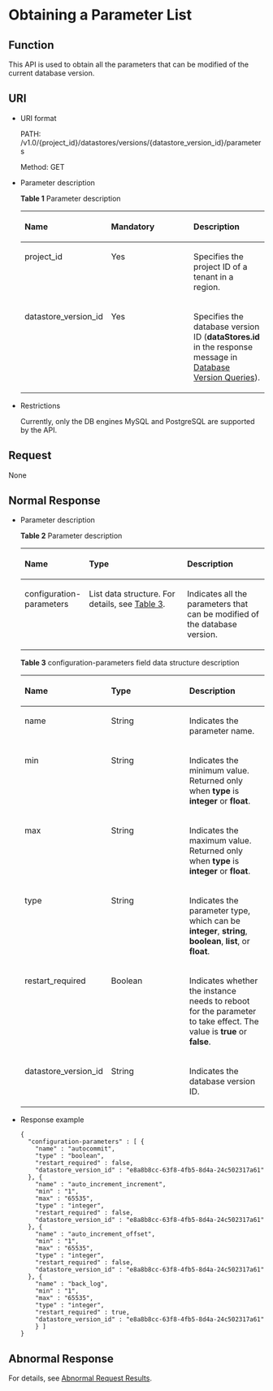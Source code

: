 # Obtaining a Parameter List<a name="en-us_topic_0056890257"></a>

## Function<a name="section6944811102154"></a>

This API is used to obtain all the parameters that can be modified of the current database version.

## URI<a name="section29602910102154"></a>

-   URI format

    PATH: /v1.0/\{project\_id\}/datastores/versions/\{datastore\_version\_id\}/parameters

    Method: GET

-   Parameter description

    **Table  1**  Parameter description

    <a name="table30967278102154"></a>
    <table><thead align="left"><tr id="row27696912102154"><th class="cellrowborder" valign="top" width="25.759999999999998%" id="mcps1.2.4.1.1"><p id="p28857385102154"><a name="p28857385102154"></a><a name="p28857385102154"></a><strong id="b84235270691445_1"><a name="b84235270691445_1"></a><a name="b84235270691445_1"></a>Name</strong></p>
    </th>
    <th class="cellrowborder" valign="top" width="40.97%" id="mcps1.2.4.1.2"><p id="p55746847102154"><a name="p55746847102154"></a><a name="p55746847102154"></a><strong id="b842352706102346_1"><a name="b842352706102346_1"></a><a name="b842352706102346_1"></a>Mandatory</strong></p>
    </th>
    <th class="cellrowborder" valign="top" width="33.269999999999996%" id="mcps1.2.4.1.3"><p id="p19200729102154"><a name="p19200729102154"></a><a name="p19200729102154"></a><strong id="b842352706163417_1"><a name="b842352706163417_1"></a><a name="b842352706163417_1"></a>Description</strong></p>
    </th>
    </tr>
    </thead>
    <tbody><tr id="row11755199102154"><td class="cellrowborder" valign="top" width="25.759999999999998%" headers="mcps1.2.4.1.1 "><p id="p12647099102154"><a name="p12647099102154"></a><a name="p12647099102154"></a>project_id</p>
    </td>
    <td class="cellrowborder" valign="top" width="40.97%" headers="mcps1.2.4.1.2 "><p id="p17782066102154"><a name="p17782066102154"></a><a name="p17782066102154"></a>Yes</p>
    </td>
    <td class="cellrowborder" valign="top" width="33.269999999999996%" headers="mcps1.2.4.1.3 "><p id="p31061262102154"><a name="p31061262102154"></a><a name="p31061262102154"></a>Specifies the project ID of a tenant in a region.</p>
    </td>
    </tr>
    <tr id="row11115910102154"><td class="cellrowborder" valign="top" width="25.759999999999998%" headers="mcps1.2.4.1.1 "><p id="p27973492102154"><a name="p27973492102154"></a><a name="p27973492102154"></a>datastore_version_id</p>
    </td>
    <td class="cellrowborder" valign="top" width="40.97%" headers="mcps1.2.4.1.2 "><p id="p51260346102154"><a name="p51260346102154"></a><a name="p51260346102154"></a>Yes</p>
    </td>
    <td class="cellrowborder" valign="top" width="33.269999999999996%" headers="mcps1.2.4.1.3 "><p id="p58447361102154"><a name="p58447361102154"></a><a name="p58447361102154"></a>Specifies the database version ID (<strong id="b842352706195851"><a name="b842352706195851"></a><a name="b842352706195851"></a>dataStores.id</strong> in the response message in <a href="database-version-queries.md">Database Version Queries</a>).</p>
    </td>
    </tr>
    </tbody>
    </table>


-   Restrictions

    Currently, only the DB engines MySQL and PostgreSQL are supported by the API.


## Request<a name="section1633976102154"></a>

None

## Normal Response<a name="section50318295102154"></a>

-   Parameter description

    **Table  2**  Parameter description

    <a name="table29836925102154"></a>
    <table><thead align="left"><tr id="row8341487102154"><th class="cellrowborder" valign="top" width="25.509999999999998%" id="mcps1.2.4.1.1"><p id="p4571867102154"><a name="p4571867102154"></a><a name="p4571867102154"></a><strong id="b84235270691445_5"><a name="b84235270691445_5"></a><a name="b84235270691445_5"></a>Name</strong></p>
    </th>
    <th class="cellrowborder" valign="top" width="40.82%" id="mcps1.2.4.1.2"><p id="p34776980102154"><a name="p34776980102154"></a><a name="p34776980102154"></a><strong id="b842352706164541_1"><a name="b842352706164541_1"></a><a name="b842352706164541_1"></a>Type</strong></p>
    </th>
    <th class="cellrowborder" valign="top" width="33.67%" id="mcps1.2.4.1.3"><p id="p65472001102154"><a name="p65472001102154"></a><a name="p65472001102154"></a><strong id="b842352706163417_5"><a name="b842352706163417_5"></a><a name="b842352706163417_5"></a>Description</strong></p>
    </th>
    </tr>
    </thead>
    <tbody><tr id="row1631883102154"><td class="cellrowborder" valign="top" width="25.509999999999998%" headers="mcps1.2.4.1.1 "><p id="p65073689102154"><a name="p65073689102154"></a><a name="p65073689102154"></a>configuration-parameters</p>
    </td>
    <td class="cellrowborder" valign="top" width="40.82%" headers="mcps1.2.4.1.2 "><p id="p36477460102154"><a name="p36477460102154"></a><a name="p36477460102154"></a>List data structure. For details, see <a href="#table31447783102154">Table 3</a>.</p>
    </td>
    <td class="cellrowborder" valign="top" width="33.67%" headers="mcps1.2.4.1.3 "><p id="p16958334102154"><a name="p16958334102154"></a><a name="p16958334102154"></a>Indicates all the parameters that can be modified of the database version.</p>
    </td>
    </tr>
    </tbody>
    </table>

    **Table  3**  configuration-parameters field data structure description

    <a name="table31447783102154"></a>
    <table><thead align="left"><tr id="row57162906102154"><th class="cellrowborder" valign="top" width="33.33333333333333%" id="mcps1.2.4.1.1"><p id="p66792684102154"><a name="p66792684102154"></a><a name="p66792684102154"></a><strong id="b84235270691445_7"><a name="b84235270691445_7"></a><a name="b84235270691445_7"></a>Name</strong></p>
    </th>
    <th class="cellrowborder" valign="top" width="33.33333333333333%" id="mcps1.2.4.1.2"><p id="p41498347102154"><a name="p41498347102154"></a><a name="p41498347102154"></a><strong id="b842352706164541_3"><a name="b842352706164541_3"></a><a name="b842352706164541_3"></a>Type</strong></p>
    </th>
    <th class="cellrowborder" valign="top" width="33.33333333333333%" id="mcps1.2.4.1.3"><p id="p5922942102154"><a name="p5922942102154"></a><a name="p5922942102154"></a><strong id="b842352706163417_7"><a name="b842352706163417_7"></a><a name="b842352706163417_7"></a>Description</strong></p>
    </th>
    </tr>
    </thead>
    <tbody><tr id="row9996302102154"><td class="cellrowborder" valign="top" width="33.33333333333333%" headers="mcps1.2.4.1.1 "><p id="p4394114102154"><a name="p4394114102154"></a><a name="p4394114102154"></a>name</p>
    </td>
    <td class="cellrowborder" valign="top" width="33.33333333333333%" headers="mcps1.2.4.1.2 "><p id="p20378947102154"><a name="p20378947102154"></a><a name="p20378947102154"></a>String</p>
    </td>
    <td class="cellrowborder" valign="top" width="33.33333333333333%" headers="mcps1.2.4.1.3 "><p id="p40081976102154"><a name="p40081976102154"></a><a name="p40081976102154"></a>Indicates the parameter name.</p>
    </td>
    </tr>
    <tr id="row25193465102154"><td class="cellrowborder" valign="top" width="33.33333333333333%" headers="mcps1.2.4.1.1 "><p id="p27404824102154"><a name="p27404824102154"></a><a name="p27404824102154"></a>min</p>
    </td>
    <td class="cellrowborder" valign="top" width="33.33333333333333%" headers="mcps1.2.4.1.2 "><p id="p5198304102154"><a name="p5198304102154"></a><a name="p5198304102154"></a>String</p>
    </td>
    <td class="cellrowborder" valign="top" width="33.33333333333333%" headers="mcps1.2.4.1.3 "><p id="p18409464102154"><a name="p18409464102154"></a><a name="p18409464102154"></a>Indicates the minimum value. Returned only when <strong id="b842352706153531"><a name="b842352706153531"></a><a name="b842352706153531"></a>type</strong> is <strong id="b842352706153537"><a name="b842352706153537"></a><a name="b842352706153537"></a>integer</strong> or <strong id="b84235270692552"><a name="b84235270692552"></a><a name="b84235270692552"></a>float</strong>.</p>
    </td>
    </tr>
    <tr id="row31467449102154"><td class="cellrowborder" valign="top" width="33.33333333333333%" headers="mcps1.2.4.1.1 "><p id="p65835469102154"><a name="p65835469102154"></a><a name="p65835469102154"></a>max</p>
    </td>
    <td class="cellrowborder" valign="top" width="33.33333333333333%" headers="mcps1.2.4.1.2 "><p id="p31072773102154"><a name="p31072773102154"></a><a name="p31072773102154"></a>String</p>
    </td>
    <td class="cellrowborder" valign="top" width="33.33333333333333%" headers="mcps1.2.4.1.3 "><p id="p33866698102154"><a name="p33866698102154"></a><a name="p33866698102154"></a>Indicates the maximum value. Returned only when <strong id="b842352706153556"><a name="b842352706153556"></a><a name="b842352706153556"></a>type</strong> is <strong id="b842352706153319"><a name="b842352706153319"></a><a name="b842352706153319"></a>integer</strong> or <strong id="b119659312492627"><a name="b119659312492627"></a><a name="b119659312492627"></a>float</strong>.</p>
    </td>
    </tr>
    <tr id="row36364828102154"><td class="cellrowborder" valign="top" width="33.33333333333333%" headers="mcps1.2.4.1.1 "><p id="p59869983102154"><a name="p59869983102154"></a><a name="p59869983102154"></a>type</p>
    </td>
    <td class="cellrowborder" valign="top" width="33.33333333333333%" headers="mcps1.2.4.1.2 "><p id="p17630434102154"><a name="p17630434102154"></a><a name="p17630434102154"></a>String</p>
    </td>
    <td class="cellrowborder" valign="top" width="33.33333333333333%" headers="mcps1.2.4.1.3 "><p id="p18779021102154"><a name="p18779021102154"></a><a name="p18779021102154"></a>Indicates the parameter type, which can be <strong id="b317172548174558"><a name="b317172548174558"></a><a name="b317172548174558"></a>integer</strong>, <strong id="b842352706174612"><a name="b842352706174612"></a><a name="b842352706174612"></a>string</strong>, <strong id="b842352706174617"><a name="b842352706174617"></a><a name="b842352706174617"></a>boolean</strong>, <strong id="b842352706171731"><a name="b842352706171731"></a><a name="b842352706171731"></a>list</strong>, or <strong id="b842352706171734"><a name="b842352706171734"></a><a name="b842352706171734"></a>float</strong>.</p>
    </td>
    </tr>
    <tr id="row34793465102154"><td class="cellrowborder" valign="top" width="33.33333333333333%" headers="mcps1.2.4.1.1 "><p id="p66807317102154"><a name="p66807317102154"></a><a name="p66807317102154"></a>restart_required</p>
    </td>
    <td class="cellrowborder" valign="top" width="33.33333333333333%" headers="mcps1.2.4.1.2 "><p id="p42683564102154"><a name="p42683564102154"></a><a name="p42683564102154"></a>Boolean</p>
    </td>
    <td class="cellrowborder" valign="top" width="33.33333333333333%" headers="mcps1.2.4.1.3 "><p id="p34816680102154"><a name="p34816680102154"></a><a name="p34816680102154"></a>Indicates whether the instance needs to reboot for the parameter to take effect. The value is <strong id="b842352706105121"><a name="b842352706105121"></a><a name="b842352706105121"></a>true</strong> or <strong id="b842352706105117"><a name="b842352706105117"></a><a name="b842352706105117"></a>false</strong>.</p>
    </td>
    </tr>
    <tr id="row44914672102154"><td class="cellrowborder" valign="top" width="33.33333333333333%" headers="mcps1.2.4.1.1 "><p id="p14209790102154"><a name="p14209790102154"></a><a name="p14209790102154"></a>datastore_version_id</p>
    </td>
    <td class="cellrowborder" valign="top" width="33.33333333333333%" headers="mcps1.2.4.1.2 "><p id="p10142308102154"><a name="p10142308102154"></a><a name="p10142308102154"></a>String</p>
    </td>
    <td class="cellrowborder" valign="top" width="33.33333333333333%" headers="mcps1.2.4.1.3 "><p id="p16220619102154"><a name="p16220619102154"></a><a name="p16220619102154"></a>Indicates the database version ID.</p>
    </td>
    </tr>
    </tbody>
    </table>


-   Response example

    ```
    { 
      "configuration-parameters" : [ { 
        "name" : "autocommit", 
        "type" : "boolean", 
        "restart_required" : false, 
        "datastore_version_id" : "e8a8b8cc-63f8-4fb5-8d4a-24c502317a61" 
      }, { 
        "name" : "auto_increment_increment", 
        "min" : "1", 
        "max" : "65535", 
        "type" : "integer", 
        "restart_required" : false, 
        "datastore_version_id" : "e8a8b8cc-63f8-4fb5-8d4a-24c502317a61" 
      }, { 
        "name" : "auto_increment_offset", 
        "min" : "1", 
        "max" : "65535", 
        "type" : "integer", 
        "restart_required" : false, 
        "datastore_version_id" : "e8a8b8cc-63f8-4fb5-8d4a-24c502317a61" 
      }, { 
        "name" : "back_log", 
        "min" : "1", 
        "max" : "65535", 
        "type" : "integer", 
        "restart_required" : true, 
        "datastore_version_id" : "e8a8b8cc-63f8-4fb5-8d4a-24c502317a61" 
        } ] 
    }
    ```


## Abnormal Response<a name="section33647504102154"></a>

For details, see  [Abnormal Request Results](abnormal-request-results.md).

